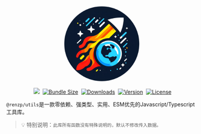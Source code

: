 <p align="center">
  <a href="https://github.com/renzp94/utils" target="_blank" rel="noopener noreferrer"><img width="200" src="/logo.png" alt="@renzp/utils logo" style="border-radius: 50%;display: inline-block"></a>
</p>
<p align="center">
  <a href="https://codecov.io/github/renzp94/utils" style="display: inline-block;margin-left: 4px;"> 
    <img src="https://codecov.io/github/renzp94/utils/graph/badge.svg?token=OXSH9CDYFE"/> 
  </a>
  <a href="https://bundlephobia.com/package/@renzp/utils" target="_blank" style="display: inline-block;margin-left: 4px;">
    <img src="https://img.shields.io/bundlephobia/minzip/@renzp/utils?label=minzipped" alt="Bundle Size">
  </a>
  <a href="https://npmcharts.com/compare/@renzp/utils?minimal=true" target="_blank" style="display: inline-block;margin-left: 4px;">
    <img src="https://img.shields.io/npm/dm/@renzp/utils.svg?sanitize=true" target="_blank" alt="Downloads">
  </a>
  <a href="https://www.npmjs.com/package/@renzp/utils" target="_blank" style="display: inline-block;margin-left: 4px;">
    <img src="https://img.shields.io/npm/v/@renzp/utils.svg?sanitize=true" alt="Version">
  </a>
  <a href="https://www.npmjs.com/package/@renzp/utils" target="_blank" style="display: inline-block;margin-left: 4px;">
    <img src="https://img.shields.io/badge/license-MIT-green" alt="License">
  </a>
</p>

`@renzp/utils`是一款零依赖、强类型、实用、ESM优先的Javascript/Typescript工具库。

> 💡 特别说明：`此库所有函数没有特殊说明的，默认不修改传入数据。`
